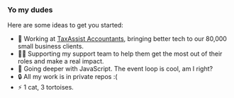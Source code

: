 ### Yo my dudes

Here are some ideas to get you started:

- 🔭 Working at [TaxAssist Accountants](https://www.taxassist.co.uk), bringing better tech to our 80,000 small business clients.
- 🧑‍💻 Supporting my support team to help them get the most out of their roles and make a real impact.
- 🌱 Going deeper with JavaScript.  The event loop is cool, am I right?
- 🔒️ All my work is in private repos :(
- ⚡ 1 cat, 3 tortoises.
